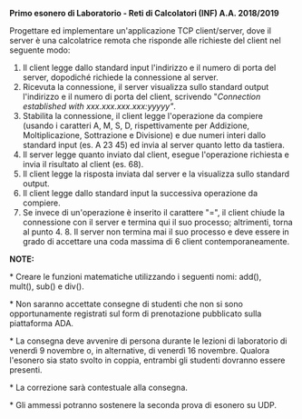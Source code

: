 **Primo esonero di Laboratorio - Reti di Calcolatori (INF) A.A. 2018/2019**

Progettare ed implementare un'applicazione TCP client/server, dove il server è una calcolatrice remota che risponde alle richieste del client nel seguente modo:
1. Il client legge dallo standard input l'indirizzo e il numero di porta del server, dopodiché richiede la connessione al server.
2. Ricevuta la connessione, il server visualizza sullo standard output l'indirizzo e il numero di porta del client, scrivendo "*Connection established with xxx.xxx.xxx.xxx:yyyyy"*.
3. Stabilita la connessione, il client legge l'operazione da compiere (usando i caratteri A, M, S, D, rispettivamente per Addizione, Moltiplicazione, Sottrazione e Divisione) e due numeri interi dallo standard input (es. A 23 45) ed invia al server quanto letto da tastiera.
4. Il server legge quanto inviato dal client, esegue l'operazione richiesta e invia il risultato al client (es. 68).
5. Il client legge la risposta inviata dal server e la visualizza sullo standard output.
6. Il client legge dallo standard input la successiva operazione da compiere.
7. Se invece di un'operazione è inserito il carattere "=", il client chiude la connessione con il server e termina qui il suo processo; altrimenti, torna al punto 4.
8. Il server non termina mai il suo processo e deve essere in grado di accettare una coda massima di 6 client contemporaneamente.

**NOTE:**

* Creare le funzioni matematiche utilizzando i seguenti nomi: add(), mult(), sub() e div().

* Non saranno accettate consegne di studenti che non si sono opportunamente registrati sul form di prenotazione pubblicato sulla piattaforma ADA.

* La consegna deve avvenire di persona durante le lezioni di laboratorio di venerdì 9 novembre o, in alternative, di venerdì 16 novembre. Qualora l'esonero sia stato svolto in coppia, entrambi gli studenti dovranno essere presenti.

* La correzione sarà contestuale alla consegna.

* Gli ammessi potranno sostenere la seconda prova di esonero su UDP.
